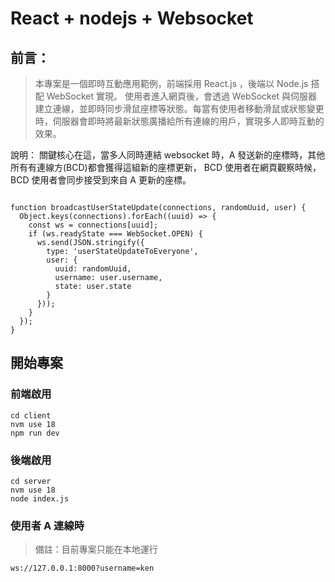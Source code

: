 # React + nodejs + Websocket

## 前言：

> 本專案是一個即時互動應用範例，前端採用 React.js ，後端以 Node.js 搭配 WebSocket 實現。
> 使用者進入網頁後，會透過 WebSocket 與伺服器建立連線，並即時同步滑鼠座標等狀態。每當有使用者移動滑鼠或狀態變更時，伺服器會即時將最新狀態廣播給所有連線的用戶，實現多人即時互動的效果。

說明：
關鍵核心在這，當多人同時連結 websocket 時，A 發送新的座標時，其他所有有連線方(BCD)都會獲得這組新的座標更新，
BCD 使用者在網頁觀察時候，BCD 使用者會同步接受到來自 A 更新的座標。

```

function broadcastUserStateUpdate(connections, randomUuid, user) {
  Object.keys(connections).forEach((uuid) => {
    const ws = connections[uuid];
    if (ws.readyState === WebSocket.OPEN) {
      ws.send(JSON.stringify({
        type: 'userStateUpdateToEveryone',
        user: {
          uuid: randomUuid,
          username: user.username,
          state: user.state
        }
      }));
    }
  });
}
```

## 開始專案

### 前端啟用

```
cd client
nvm use 18
npm run dev
```

### 後端啟用

```
cd server
nvm use 18
node index.js
```

### 使用者 A 連線時

> 備註：目前專案只能在本地運行

```
ws://127.0.0.1:8000?username=ken
```

